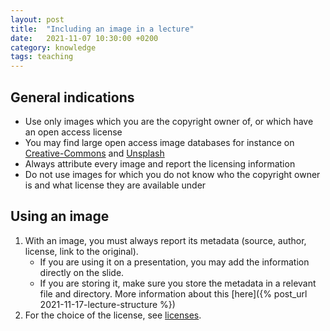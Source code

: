 ```yaml
---
layout: post
title:  "Including an image in a lecture"
date:   2021-11-07 10:30:00 +0200
category: knowledge
tags: teaching
---
```


## General indications

* Use only images which you are the copyright owner of, or which have an open access license
* You may find large open access image databases for instance on [Creative-Commons] and [Unsplash]
* Always attribute every image and report the licensing information
* Do not use images for which you do not know who the copyright owner is and what license they are available under

## Using an image

1. With an image, you must always report its metadata (source, author, license, link to the original).
    * If you are using it on a presentation, you may add the information directly on the slide.
    * If you are storing it, make sure you store the metadata in a relevant file and directory. More information about this [here]({% post_url 2021-11-17-lecture-structure %})
2. For the choice of the license, see [licenses].


[Creative-Commons]: https://search.creativecommons.org/
[Unsplash]: https://unsplash.com/s/photos/open-access
[licenses]: https://creativecommons.org/share-your-work/